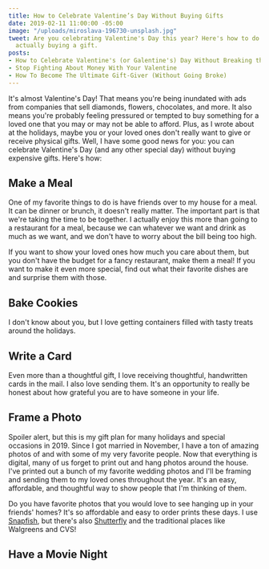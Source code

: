 ```yaml
---
title: How to Celebrate Valentine’s Day Without Buying Gifts
date: 2019-02-11 11:00:00 -05:00
image: "/uploads/miroslava-196730-unsplash.jpg"
tweet: Are you celebrating Valentine's Day this year? Here's how to do it without
  actually buying a gift.
posts:
- How to Celebrate Valentine's (or Galentine's) Day Without Breaking the Bank
- Stop Fighting About Money With Your Valentine
- How To Become The Ultimate Gift-Giver (Without Going Broke)
---
```


It's almost Valentine's Day! That means you're being inundated with ads from companies that sell diamonds, flowers, chocolates, and more. It also means you're probably feeling pressured or tempted to buy something for a loved one that you may or may not be able to afford. Plus, as I wrote about at the holidays, maybe you or your loved ones don't really want to give or receive physical gifts. Well, I have some good news for you: you can celebrate Valentine's Day (and any other special day) without buying expensive gifts. Here's how:

## Make a Meal

One of my favorite things to do is have friends over to my house for a meal. It can be dinner or brunch, it doesn't really matter. The important part is that we're taking the time to be together. I actually enjoy this more than going to a restaurant for a meal, because we can whatever we want and drink as much as we want, and we don't have to worry about the bill being too high. 

If you want to show your loved ones how much you care about them, but you don't have the budget for a fancy restaurant, make them a meal! If you want to make it even more special, find out what their favorite dishes are and surprise them with those. 

## Bake Cookies

I don't know about you, but I love getting containers filled with tasty treats around the holidays. 

## Write a Card

Even more than a thoughtful gift, I love receiving thoughtful, handwritten cards in the mail. I also love sending them. It's an opportunity to really be honest about how grateful you are to have someone in your life. 

## Frame a Photo

Spoiler alert, but this is my gift plan for many holidays and special occasions in 2019. Since I got married in November, I have a ton of amazing photos of and with some of my very favorite people. Now that everything is digital, many of us forget to print out and hang photos around the house. I've printed out a bunch of my favorite wedding photos and I'll be framing and sending them to my loved ones throughout the year. It's an easy, affordable, and thoughtful way to show people that I'm thinking of them. 

Do you have favorite photos that you would love to see hanging up in your friends' homes? It's so affordable and easy to order prints these days. I use [Snapfish](http://www.snapfish.com), but there's also [Shutterfly](www.shutterfly.com) and the traditional places like Walgreens and CVS! 

## Have a Movie Night